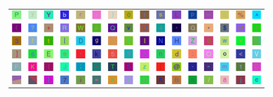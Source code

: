 <table>
<tr>
<td><img src="50.gif"></td>
<td><img src="79.gif"></td>
<td><img src="59.gif"></td>
<td><img src="62.gif"></td>
<td><img src="72.gif"></td>
<td><img src="2E.gif"></td>
<td><img src="29.gif"></td>
<td><img src="30.gif"></td>
<td><img src="49.gif"></td>
<td><img src="73.gif"></td>
<td><img src="4C.gif"></td>
<td><img src="70.gif"></td>
<td><img src="5F.gif"></td>
<td><img src="68.gif"></td>
<td><img src="25.gif"></td>
<td><img src="5E.gif"></td>
</tr>
<tr>
<td><img src="28.gif"></td>
<td><img src="3F.gif"></td>
<td><img src="2B.gif"></td>
<td><img src="52.gif"></td>
<td><img src="57.gif"></td>
<td><img src="26.gif"></td>
<td><img src="51.gif"></td>
<td><img src="76.gif"></td>
<td><img src="55.gif"></td>
<td><img src="34.gif"></td>
<td><img src="27.gif"></td>
<td><img src="47.gif"></td>
<td><img src="2A.gif"></td>
<td><img src="24.gif"></td>
<td><img src="4D.gif"></td>
<td><img src="32.gif"></td>
</tr>
<tr>
<td><img src="33.gif"></td>
<td><img src="66.gif"></td>
<td><img src="74.gif"></td>
<td><img src="7C.gif"></td>
<td><img src="44.gif"></td>
<td><img src="67.gif"></td>
<td><img src="60.gif"></td>
<td><img src="21.gif"></td>
<td><img src="6C.gif"></td>
<td><img src="4E.gif"></td>
<td><img src="48.gif"></td>
<td><img src="5A.gif"></td>
<td><img src="39.gif"></td>
<td><img src="77.gif"></td>
<td><img src="78.gif"></td>
<td><img src="gr3.gif"></td>
</tr>
<tr>
<td><img src="5D.gif"></td>
<td><img src="36.gif"></td>
<td><img src="45.gif"></td>
<td><img src="65.gif"></td>
<td><img src="2C.gif"></td>
<td><img src="6B.gif"></td>
<td><img src="35.gif"></td>
<td><img src="71.gif"></td>
<td><img src="3E.gif"></td>
<td><img src="6E.gif"></td>
<td><img src="64.gif"></td>
<td><img src="3A.gif"></td>
<td><img src="4F.gif"></td>
<td><img src="6F.gif"></td>
<td><img src="3C.gif"></td>
<td><img src="56.gif"></td>
</tr>
<tr>
<td><img src="46.gif"></td>
<td><img src="4B.gif"></td>
<td><img src="7B.gif"></td>
<td><img src="4A.gif"></td>
<td><img src="3B.gif"></td>
<td><img src="7E.gif"></td>
<td><img src="54.gif"></td>
<td><img src="53.gif"></td>
<td><img src="7A.gif"></td>
<td><img src="5B.gif"></td>
<td><img src="40.gif"></td>
<td><img src="2D.gif"></td>
<td><img src="22.gif"></td>
<td><img src="6D.gif"></td>
<td><img src="31.gif"></td>
<td><img src="43.gif"></td>
</tr>
<tr>
<td><img src="gr1.gif"></td>
<td><img src="gr2.gif"></td>
<td><img src="7D.gif"></td>
<td><img src="37.gif"></td>
<td><img src="69.gif"></td>
<td><img src="3D.gif"></td>
<td><img src="58.gif"></td>
<td><img src="23.gif"></td>
<td><img src="75.gif"></td>
<td><img src="41.gif"></td>
<td><img src="42.gif"></td>
<td><img src="61.gif"></td>
<td><img src="2F.gif"></td>
<td><img src="38.gif"></td>
<td><img src="6A.gif"></td>
<td><img src="63.gif"></td>
</tr>
</table>
